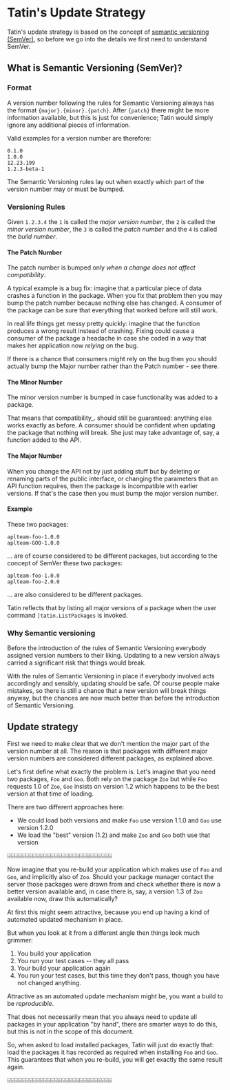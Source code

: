 # Tatin's Update Strategy

Tatin's update strategy is based on the concept of [semantic versioning (SemVer)](<https://semver.org "Link to the document that introduced SemVer">), so before we go into the details we first need to understand SemVer.

## What is Semantic Versioning (SemVer)?

### Format

A version number following the rules for Semantic Versioning always has the format `{major}.{minor}.{patch}`. After `{patch}` there might be more information available, but this is just for convenience; Tatin would simply ignore any additional pieces of information.

Valid examples for a version number are therefore:

```
0.1.0
1.0.0
12.23.199
1.2.3-beta-1
```

The Semantic Versioning rules lay out when exactly which part of the version number may or must be bumped.

### Versioning Rules

Given `1.2.3.4` the `1` is called the _major version number_, the `2` is called the _minor version number_, the `3` is called the _patch number_ and the `4` is called the _build number_.

#### The Patch Number

The patch number is bumped only _when a change does not affect compatibility_. 

A typical example is a bug fix: imagine that a particular piece of data crashes a function in the package. When you fix that problem then you may bump the patch number because nothing else has changed. A consumer of the package can be sure that everything that worked before will still work.

In real life things get messy pretty quickly: imagine that the function produces a wrong result instead of crashing. Fixing could cause a consumer of the package a headache in case she coded in a way that makes her application now _relying_ on the bug.

If there is a chance that consumers might rely on the bug then you should actually bump the Major number rather than the Patch number - see there.

#### The Minor Number

The minor version number is bumped in case functionality was added to a package. 

That means that compatibility_.  should still be guaranteed: anything else works exactly as before. A consumer should be confident when updating the package that nothing will break. She just may take advantage of, say, a function  added to the API.

#### The Major Number

When you change the API not by just adding stuff but by deleting or renaming parts of the public interface, or changing the parameters that an API function requires, then the package is incompatible with earlier versions. If that's the case then you must bump the major version number.

#### Example

These two packages:

```
aplteam-foo-1.0.0
aplteam-GOO-1.0.0
```

... are of course considered to be different packages, but according to the concept of SemVer these two packages:

```
aplteam-foo-1.0.0
aplteam-foo-2.0.0
```

... are also considered to be different packages.

Tatin reflects that by listing all major versions of a package when the user command `]tatin.ListPackages` is invoked.


### Why Semantic versioning

Before the introduction of the rules of Semantic Versioning everybody assigned version numbers to their liking. Updating to a new version always carried a significant risk that things would break.

With the rules of Semantic Versioning in place if everybody involved acts accordingly and sensibly, updating should be safe. Of course people make mistakes, so there is still a chance that a new version will break things anyway, but the chances are now much better than before the introduction of Semantic Versioning.

## Update strategy

First we need to make clear that we don't mention the major part of the version number at all. The reason is that packages with different major version numbers are considered different packages, as explained above.

Let's first define what exactly the problem is. Let's imagine that you need two packages, `Foo` and `Goo`. Both rely on the package `Zoo` but while `Foo` requests 1.0 of `Zoo`, `Goo` insists on version 1.2 which happens to be the best version at that time of loading.

There are two different approaches here:

* We could load both versions and make `Foo` use version 1.1.0 and `Goo` use version 1.2.0
* We load the "best" version (1.2) and make `Zoo` and `Goo` both use that version 

⌹⌹⌹⌹⌹⌹⌹⌹⌹⌹⌹⌹⌹⌹⌹⌹⌹⌹⌹⌹⌹⌹⌹⌹⌹⌹⌹⌹⌹

Now imagine that you re-build your application which makes use of `Foo` and `Goo`, and implicitly also of `Zoo`. Should your package manager contact the server those packages were drawn from and check whether there is now a better version available and, in case there is, say, a version 1.3 of `Zoo` available now, draw this automatically?

At first this might seem attractive, because you end up having a kind of automated updated mechanism in place.

But when you look at it from a different angle then things look much grimmer: 

1. You build your application
1. You run your test cases -- they all pass
1. Your build your application again
1. You run your test cases, but this time they don't pass, though you have not changed anything.

Attractive as an automated update mechanism might be, you want a build to be _reproducible_.

That does not necessarily mean that you always need to update all packages in your application "by hand", there are smarter ways to do this, but this is not in the scope of this document.

So, when asked to load installed packages, Tatin will just do exactly that: load the packages it has recorded as required when installing `Foo` and `Goo`. This guarantees that when you re-build, you will get exactly the same result again.

⌹⌹⌹⌹⌹⌹⌹⌹⌹⌹⌹⌹⌹⌹⌹⌹⌹⌹⌹⌹⌹⌹⌹⌹⌹⌹⌹⌹⌹


